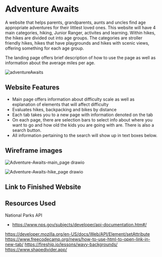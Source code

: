 # Adventure Awaits

A website that helps parents, grandparents, aunts and uncles find age appropriate adventures for their littlest loved ones. This website will have 4 main categories, hiking, Junior Ranger, activites and learning. Within hikes, the hikes are divided out into age groups. The categories are stroller friendly hikes, hikes that have playgrounds and hikes with scenic views, offering something for each age group.

The landing page offers brief description of how to use the page as well as information about the average miles per age.

![adventureAwaits](https://github.com/darcystruble/adventure-awaits/assets/142416987/81f663dc-e9e5-42dc-b6b0-0babc454b3b5)

## Website Features

- Main page offers information about difficulty scale as well as explanation of elements that will affect difficulty
- Evaluates hikes, backpacking and bikes by distance
- Each tab takes you to a new page with information denoted on the tab
- On each page, there are selection bars to select info about where you want to go and how old the kids you are going with are. There is also a search button.
- All information pertaining to the search will show up in text boxes below.

## Wireframe images

![Adventure-Awaits-main_page drawio](https://github.com/darcystruble/adventure-awaits/assets/142416987/0b7fdfbe-fe11-4edb-b062-e9d1da2bcc36)

![Adventure-Awaits-hike_page drawio](https://github.com/darcystruble/adventure-awaits/assets/142416987/1926ff98-0ba8-4484-affc-109fd58bda9a)

## Link to Finished Website


## Resources Used 

National Parks API
- https://www.nps.gov/subjects/developer/api-documentation.htm#/

https://developer.mozilla.org/en-US/docs/Web/API/Element/setAttribute
https://www.freecodecamp.org/news/how-to-use-html-to-open-link-in-new-tab/
https://fireship.io/lessons/wavy-backgrounds/
https://www.shapedivider.app/